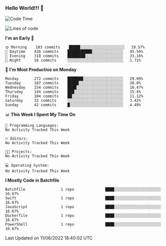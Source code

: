 ### Hello World!!! 👋

<!--
**kekotek/kekotek** is a ✨ _special_ ✨ repository because its `README.md` (this file) appears on your GitHub profile.

Here are some ideas to get you started:

- 🔭 I’m currently working on ...
- 🌱 I’m currently learning ...
- 👯 I’m looking to collaborate on ...
- 🤔 I’m looking for help with ...
- 💬 Ask me about ...
- 📫 How to reach me: ...
- 😄 Pronouns: ...
- ⚡ Fun fact: ...
-->

<!--START_SECTION:waka-->
![Code Time](http://img.shields.io/badge/Code%20Time-0%20secs-blue)

![Lines of code](https://img.shields.io/badge/From%20Hello%20World%20I%27ve%20Written-19%20Thousand%20lines%20of%20code-blue)

**I'm an Early 🐤** 

```text
🌞 Morning    183 commits    █████░░░░░░░░░░░░░░░░░░░░   19.57% 
🌆 Daytime    426 commits    ███████████░░░░░░░░░░░░░░   45.56% 
🌃 Evening    310 commits    ████████░░░░░░░░░░░░░░░░░   33.16% 
🌙 Night      16 commits     ░░░░░░░░░░░░░░░░░░░░░░░░░   1.71%

```
📅 **I'm Most Productive on Monday** 

```text
Monday       272 commits    ███████░░░░░░░░░░░░░░░░░░   29.09% 
Tuesday      187 commits    █████░░░░░░░░░░░░░░░░░░░░   20.0% 
Wednesday    154 commits    ████░░░░░░░░░░░░░░░░░░░░░   16.47% 
Thursday     144 commits    ███░░░░░░░░░░░░░░░░░░░░░░   15.4% 
Friday       104 commits    ██░░░░░░░░░░░░░░░░░░░░░░░   11.12% 
Saturday     32 commits     ░░░░░░░░░░░░░░░░░░░░░░░░░   3.42% 
Sunday       42 commits     █░░░░░░░░░░░░░░░░░░░░░░░░   4.49%

```


📊 **This Week I Spent My Time On** 

```text
💬 Programming Languages: 
No Activity Tracked This Week

🔥 Editors: 
No Activity Tracked This Week

🐱‍💻 Projects: 
No Activity Tracked This Week

💻 Operating System: 
No Activity Tracked This Week

```

**I Mostly Code in Batchfile** 

```text
Batchfile                1 repo              ████░░░░░░░░░░░░░░░░░░░░░   16.67% 
Swift                    1 repo              ████░░░░░░░░░░░░░░░░░░░░░   16.67% 
JavaScript               1 repo              ████░░░░░░░░░░░░░░░░░░░░░   16.67% 
Dockerfile               1 repo              ████░░░░░░░░░░░░░░░░░░░░░   16.67% 
PowerShell               1 repo              ████░░░░░░░░░░░░░░░░░░░░░   16.67%

```



 Last Updated on 11/06/2022 18:40:02 UTC
<!--END_SECTION:waka-->
